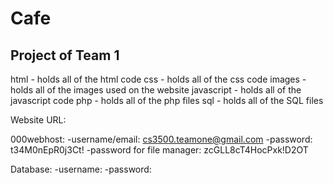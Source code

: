 # Cafe
## Project of Team 1

html - holds all of the html code
css - holds all of the css code
images - holds all of the images used on the website
javascript - holds all of the javascript code
php - holds all of the php files
sql - holds all of the SQL files

Website URL: 

000webhost:
-username/email: cs3500.teamone@gmail.com
-password: t34M0nEpR0j3Ct!
-password for file manager: zcGLL8cT4HocPxk!D2OT

Database:
-username:
-password: 

